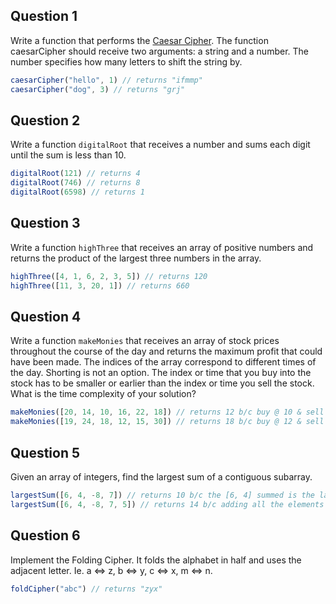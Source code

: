 ## Question 1
Write a function that performs the [Caesar Cipher](https://learncryptography.com/classical-encryption/caesar-cipher). The function caesarCipher should receive two arguments: a string and a number. The number specifies how many letters to shift the string by.

```js
caesarCipher("hello", 1) // returns "ifmmp"
caesarCipher("dog", 3) // returns "grj"
```


## Question 2
Write a function `digitalRoot` that receives a number and sums each digit until the sum is less than 10.
```js
digitalRoot(121) // returns 4
digitalRoot(746) // returns 8
digitalRoot(6598) // returns 1
```

## Question 3
Write a function `highThree` that receives an array of positive numbers and returns the product of the largest three numbers in the array.
```js
highThree([4, 1, 6, 2, 3, 5]) // returns 120
highThree([11, 3, 20, 1]) // returns 660 
```


## Question 4

Write a function `makeMonies` that receives an array of stock prices throughout the course of the day and returns the maximum profit that could have been made. The indices of the array correspond to different times of the day. Shorting is not an option. The index or time that you buy into the stock has to be smaller or earlier than the index or time you sell the stock. What is the time complexity of your solution?
```js
makeMonies([20, 14, 10, 16, 22, 18]) // returns 12 b/c buy @ 10 & sell @ 22
makeMonies([19, 24, 18, 12, 15, 30]) // returns 18 b/c buy @ 12 & sell @ 30
```


## Question 5
Given an array of integers, find the largest sum of a contiguous subarray.
```js
largestSum([6, 4, -8, 7]) // returns 10 b/c the [6, 4] summed is the largest
largestSum([6, 4, -8, 7, 5]) // returns 14 b/c adding all the elements produces the largest sum
```


## Question 6
Implement the Folding Cipher. It folds the alphabet in half and uses the adjacent letter. Ie. a <=> z, b <=> y, c <=> x, m <=> n.

```js
foldCipher("abc") // returns "zyx"
```

